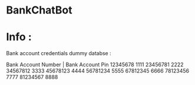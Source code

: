 # BankChatBot

# Info :
 Bank account credentials dummy databse :
 
 Bank Account Number  | Bank Account Pin 
 12345678                   1111
 23456781                   2222
 34567812                   3333
 45678123                   4444
 56781234                   5555
 67812345                   6666
 78123456                   7777
 81234567                   8888
 
 
